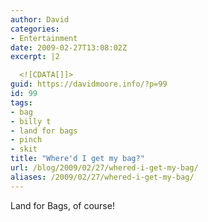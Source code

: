 ```yaml
---
author: David
categories:
- Entertainment
date: 2009-02-27T13:08:02Z
excerpt: |2

  <![CDATA[]]>
guid: https://davidmoore.info/?p=99
id: 99
tags:
- bag
- billy t
- land for bags
- pinch
- skit
title: "Where'd I get my bag?"
url: /blog/2009/02/27/whered-i-get-my-bag/
aliases: /2009/02/27/whered-i-get-my-bag/
---
```


Land for Bags, of course!